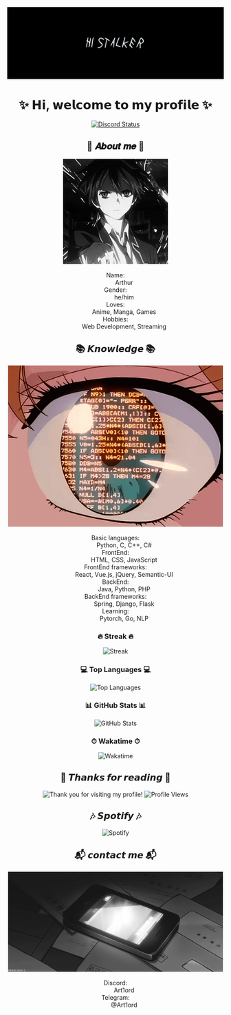 <div align="center">
    <img src="https://github.com/Art1ord/Art1ord/blob/main/assets/banner.jpg" alt="Banner">
</div>

<div align="center">
    <h1>✨ 𝗛𝗶, 𝘄𝗲𝗹𝗰𝗼𝗺𝗲 𝘁𝗼 𝗺𝘆 𝗽𝗿𝗼𝗳𝗶𝗹𝗲 ✨</h1>
    <a href="https://discord.com/users/936621352738250843">
        <img src="https://lanyard.cnrad.dev/api/936621352738250843?bg=512f9c&borderRadius=15px" alt="Discord Status"/>
    </a>
</div>

<div align="center">
    <h2>🌸 𝑨𝒃𝒐𝒖𝒕 𝒎𝒆 🌸</h2>
</div>

<div align="center">
    <img src="https://github.com/Art1ord/Art1ord/blob/main/assets/me.gif" alt="Me">
</div>

<dl align="center">
    <dt>Name:</dt>
    <dd>Arthur</dd>
    <dt>Gender:</dt>
    <dd>he/him</dd>
    <dt>Loves:</dt>
    <dd>Anime, Manga, Games</dd>
    <dt>Hobbies:</dt>
    <dd>Web Development, Streaming</dd>
</dl>

<div align="center">
    <h2>📚 𝙆𝙣𝙤𝙬𝙡𝙚𝙙𝙜𝙚 📚</h2>
</div>

<div align="center">
    <img src="https://github.com/Art1ord/Art1ord/blob/main/assets/Knowledge.gif" alt="Knowledge">
</div>

<dl align="center">
    <dt>Basic languages:</dt>
    <dd>Python, C, C++, C#</dd>
    <dt>FrontEnd:</dt>
    <dd>HTML, CSS, JavaScript</dd>
    <dt>FrontEnd frameworks:</dt>
    <dd>React, Vue.js, jQuery, Semantic-UI</dd>
    <dt>BackEnd:</dt>
    <dd>Java, Python, PHP</dd>
    <dt>BackEnd frameworks:</dt>
    <dd>Spring, Django, Flask</dd>
    <dt>Learning:</dt>
    <dd>Pytorch, Go, NLP</dd>
</dl>

<div align="center">
    <div class="stats">
        <div class="stat">
            <h3>🔥 Streak 🔥</h3>
            <img src="https://streak-stats.demolab.com?user=Art1ord&theme=dark&hide_border=true&date_format=n%2Fj%5B%2FY%5D" alt="Streak">
        </div>
        <div class="stat">
            <h3>💻 Top Languages 💻</h3>
            <img src="https://github-readme-stats.vercel.app/api/top-langs/?username=Art1ord&layout=compact&theme=dark" alt="Top Languages">
        </div>
        <div class="stat">
            <h3>📊 GitHub Stats 📊</h3>
            <img src="https://github-readme-stats.vercel.app/api?username=Art1ord&show_icons=true&theme=dark&show=reviews" alt="GitHub Stats">
        </div>
        <div class="stat">
            <h3>⏱ Wakatime ⏱</h3>
            <img src="https://github-readme-stats.vercel.app/api/wakatime?username=Art1ord&theme=dark" alt="Wakatime">
        </div>
    </div>
</div>

<div align="center">
    <h2>💖 𝙏𝙝𝙖𝙣𝙠𝙨 𝙛𝙤𝙧 𝙧𝙚𝙖𝙙𝙞𝙣𝙜 💖</h2>
</div>

<div align="center">
    <img src="https://typograssy.deno.dev/api?text=Thank%20you%20for%20visiting%20my%20profile!&l0=none&l1=ef858c&l2=62b7d8&l3=ffb6c1&l4=caf9ff&bg=none&frame=none&speed=250&comment=" alt="Thank you for visiting my profile!">
    <img src="https://count.getloli.com/get/@Art1ord?theme=moebooru" alt="Profile Views">
</div>

<div align="center">
    <h2>🎶 𝙎𝙥𝙤𝙩𝙞𝙛𝙮 🎶</h2>
</div>

<div align="center">
    <img src="https://spotify-github-profile.vercel.app/api/view?uid=31d75fmhk4rysok2bwstr3kqzz5y&cover_image=true&theme=novatorem&show_offline=false&background_color=121212&interchange=false&bar_color=53b14f&bar_color_cover=true" alt="Spotify">
</div>

<div align="center">
    <h2>📬 𝙘𝙤𝙣𝙩𝙖𝙘𝙩 𝙢𝙚 📬</h2>
</div>

<div align="center">
    <img src="https://github.com/Art1ord/Art1ord/blob/main/assets/s.gif" alt="Contact">
</div>

<dl align="center">
    <dt>Discord:</dt>
    <dd>Art1ord</dd>
    <dt>Telegram:</dt>
    <dd>@Art1ord</dd>
</dl>
